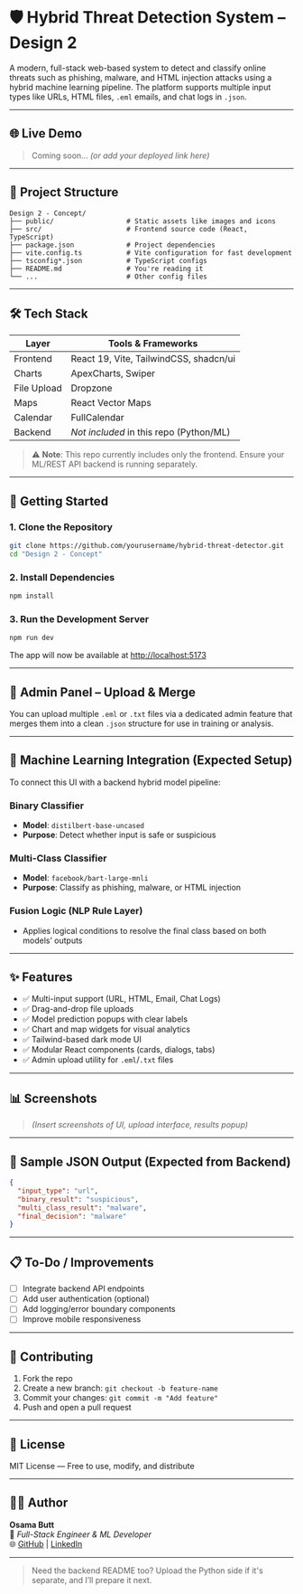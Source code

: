 
# 🛡️ Hybrid Threat Detection System – Design 2

A modern, full-stack web-based system to detect and classify online threats such as phishing, malware, and HTML injection attacks using a hybrid machine learning pipeline. The platform supports multiple input types like URLs, HTML files, `.eml` emails, and chat logs in `.json`.

---

## 🌐 Live Demo

> Coming soon... *(or add your deployed link here)*

---

## 📁 Project Structure

```
Design 2 - Concept/
├── public/                  # Static assets like images and icons
├── src/                     # Frontend source code (React, TypeScript)
├── package.json             # Project dependencies
├── vite.config.ts           # Vite configuration for fast development
├── tsconfig*.json           # TypeScript configs
├── README.md                # You're reading it
└── ...                      # Other config files
```

---

## 🛠️ Tech Stack

| Layer       | Tools & Frameworks                     |
|------------|------------------------------------------|
| Frontend   | React 19, Vite, TailwindCSS, shadcn/ui  |
| Charts     | ApexCharts, Swiper                      |
| File Upload| Dropzone                                 |
| Maps       | React Vector Maps                        |
| Calendar   | FullCalendar                             |
| Backend    | *Not included* in this repo (Python/ML)  |

> ⚠️ **Note**: This repo currently includes only the frontend. Ensure your ML/REST API backend is running separately.

---

## 🚀 Getting Started

### 1. Clone the Repository

```bash
git clone https://github.com/yourusername/hybrid-threat-detector.git
cd "Design 2 - Concept"
```

### 2. Install Dependencies

```bash
npm install
```

### 3. Run the Development Server

```bash
npm run dev
```

The app will now be available at [http://localhost:5173](http://localhost:5173)

---

## 📂 Admin Panel – Upload & Merge

You can upload multiple `.eml` or `.txt` files via a dedicated admin feature that merges them into a clean `.json` structure for use in training or analysis.

---

## 🧠 Machine Learning Integration (Expected Setup)

To connect this UI with a backend hybrid model pipeline:

### Binary Classifier

- **Model**: `distilbert-base-uncased`
- **Purpose**: Detect whether input is safe or suspicious

### Multi-Class Classifier

- **Model**: `facebook/bart-large-mnli`
- **Purpose**: Classify as phishing, malware, or HTML injection

### Fusion Logic (NLP Rule Layer)

- Applies logical conditions to resolve the final class based on both models’ outputs

---

## ✨ Features

- ✅ Multi-input support (URL, HTML, Email, Chat Logs)
- ✅ Drag-and-drop file uploads
- ✅ Model prediction popups with clear labels
- ✅ Chart and map widgets for visual analytics
- ✅ Tailwind-based dark mode UI
- ✅ Modular React components (cards, dialogs, tabs)
- ✅ Admin upload utility for `.eml`/`.txt` files

---

## 📊 Screenshots

> *(Insert screenshots of UI, upload interface, results popup)*

---

## 🧪 Sample JSON Output (Expected from Backend)

```json
{
  "input_type": "url",
  "binary_result": "suspicious",
  "multi_class_result": "malware",
  "final_decision": "malware"
}
```

---

## 📋 To-Do / Improvements

- [ ] Integrate backend API endpoints
- [ ] Add user authentication (optional)
- [ ] Add logging/error boundary components
- [ ] Improve mobile responsiveness

---

## 🤝 Contributing

1. Fork the repo
2. Create a new branch: `git checkout -b feature-name`
3. Commit your changes: `git commit -m "Add feature"`
4. Push and open a pull request

---

## 🪪 License

MIT License — Free to use, modify, and distribute

---

## 🙋‍♂️ Author

**Osama Butt**  
💼 *Full-Stack Engineer & ML Developer*  
🌐 [GitHub](https://github.com/osamabuttdev) | [LinkedIn](#)

---

> Need the backend README too? Upload the Python side if it's separate, and I’ll prepare it next.
